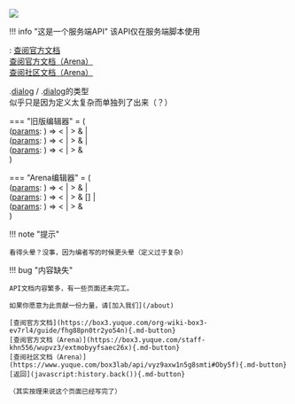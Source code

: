 <a href="https://github.com/qndm"><img src="https://img.shields.io/badge/%E8%B4%A1%E7%8C%AE%E8%80%85-qndm-blue"></img></a>

!!! info "这是一个服务端API"
    该API仅在服务端脚本使用

: [查阅官方文档](https://box3.yuque.com/org-wiki-box3-ev7rl4/guide/fhg88pn0tr2yo54n)  
  [查阅官方文档（Arena）](https://box3.yuque.com/staff-khn556/wupvz3/extmobyyfsaec26x)  
  [查阅社区文档（Arena）](https://www.yuque.com/box3lab/api/vyz9axw1n5g8smti#Oby5f)

[](Box3Player).[dialog](method) / [](GamePlayer).[dialog](method)的类型  
似乎只是因为定义太复杂而单独列了出来（？）

=== "旧版编辑器"
    [](Box3DialogCall) = (  
        ([params](arg): [](Box3TextDialogParams)) => [](Promise)<[](string) | [](null)> & [](Box3DialogCancelOption) |  
        ([params](arg): [](Box3SelectDialogParams)) => [](Promise)<[](Box3DialogSelectResponse) | [](null)> & [](Box3DialogCancelOption) |  
        ([params](arg): [](Box3InputDialogParams)) => [](Promise)<[](string) | [](null)> & [](Box3DialogCancelOption)  
    )  

=== "Arena编辑器"
    [](GameDialogCall) = (  
        ([params](arg): [](GameTextDialogParams)) => [](Promise)<[](string) | [](null)> & [](GameDialogCancelOption) |  
        ([params](arg): [](GameSelectDialogParams)) => [](Promise)<[](GameDialogSelectResponse) | [](null)> & [][](GameDialogCancelOption) |  
        ([params](arg): [](GameInputDialogParams)) => [](Promise)<[](string) | [](null)> & [](GameDialogCancelOption)  
    )

!!! note "提示"

    看得头晕？没事，因为编者写的时候更头晕（定义过于复杂）

!!! bug "内容缺失"

    API文档内容繁多，有一些页面还未完工。

    如果你愿意为此贡献一份力量，请[加入我们](/about)

    [查阅官方文档](https://box3.yuque.com/org-wiki-box3-ev7rl4/guide/fhg88pn0tr2yo54n){.md-button}
    [查阅官方文档（Arena）](https://box3.yuque.com/staff-khn556/wupvz3/extmobyyfsaec26x){.md-button}
    [查阅社区文档（Arena）](https://www.yuque.com/box3lab/api/vyz9axw1n5g8smti#Oby5f){.md-button}
    [返回](javascript:history.back()){.md-button}

    （其实按理来说这个页面已经写完了）
